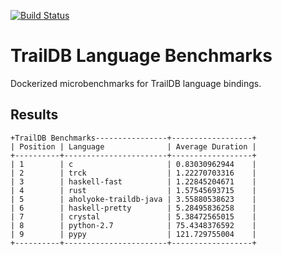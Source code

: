 [![Build Status](https://travis-ci.org/joeyrobert/traildb-benchmark.svg?branch=master)](https://travis-ci.org/joeyrobert/traildb-benchmark)

# TrailDB Language Benchmarks

Dockerized microbenchmarks for TrailDB language bindings.

## Results

```
+TrailDB Benchmarks----------------+------------------+
| Position | Language              | Average Duration |
+----------+-----------------------+------------------+
| 1        | c                     | 0.83030962944    |
| 2        | trck                  | 1.22270703316    |
| 3        | haskell-fast          | 1.22845204671    |
| 4        | rust                  | 1.57545693715    |
| 5        | aholyoke-traildb-java | 3.55880538623    |
| 6        | haskell-pretty        | 5.28495836258    |
| 7        | crystal               | 5.38472565015    |
| 8        | python-2.7            | 75.4348376592    |
| 9        | pypy                  | 121.729755004    |
+----------+-----------------------+------------------+
```
